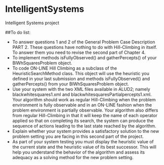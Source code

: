 IntelligentSystems
==================

Intelligent Systems project

##To do list:

+ To answer questions 1 and 2 of the General Problem Case Description PART 2. These questions have nothing to do with Hill-Climbing in itself. To answer them you need to revise the second part of Chapter 4.
+ To implement methods isFullyObserved() and gatherPercepts() of your BlWhSquaresProblem object.
+ To code ON-LINE Hill Climbing as a subclass of the HeuristicSearchMethod  class. This object will use the heuristic you defined in your last submission and methods isFullyObserved() and gatherPercepts() from your BlWhSquaresProblem object.
+ Use your system with the two XML files available in ALUD2; namely  blackwhitesquares1.xml and blackwhitesquaresPartialpercepts1.xml.
Your algorithm should work as regular Hill-Climbing when the problem environment is fully observable and in an ON-LINE fashion when the problem environment is partially observable. Your algorithm also differs from regular Hill-Climbing in that it will keep the name of each operator applied so that on completing its search, the system can produce the sequence of actions leading to the last state reached by the algorithm.
+ Explain whether your system provides a satisfactory solution to the new
problem setting you are facing in this second part of the project.
+ As part of your system testing you must display the heuristic value of the current state and the heuristic value of its best successor. This will help you understand the behavior of the algorithm and assess its adequacy as a solving
method for the new problem setting.

